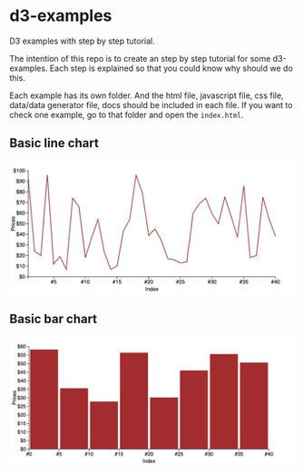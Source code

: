 # d3-examples

D3 examples with step by step tutorial.

The intention of this repo is to create an step by step tutorial for some d3-examples. Each step is explained so that you could know why should we do this.

Each example has its own folder. And the html file, javascript file, css file, data/data generator file, docs should be included in each file. If you want to check one example, go to that folder and open the `index.html`.

## Basic line chart

![Line chart](./basic-line-chart/images/basic-line-chart.jpg)

## Basic bar chart

![Bar chart](./basic-bar-chart/images/basic-bar-chart.jpg)

